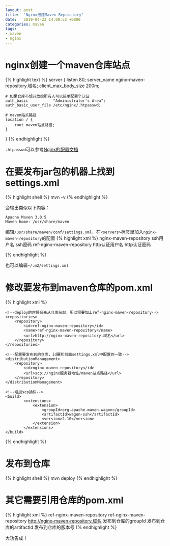 ```yaml
---
layout: post
title:  "Nginx搭建Maven Repository"
date:   2019-04-23 14:00:52 +0800
categories: maven
tags:
- maven
- nginx
---
```



# nginx创建一个maven仓库站点

{% highlight text %}
server {
    listen 80;
    server_name nginx-maven-repository.域名;
    client_max_body_size 200m;
    
    # 如果仓库不想开放给所有人可以简单配置个认证
    auth_basic           "Administrator's Area";
    auth_basic_user_file /etc/nginx/.htpasswd;
    
    # maven站点路径
    location / {
	    root maven站点路径;
    }
}
{% endhighlight %}

`.htpasswd`可以参考[Nginx的配置文档](https://docs.nginx.com/nginx/admin-guide/security-controls/configuring-http-basic-authentication)


# 在要发布jar包的机器上找到settings.xml
{% highlight shell %}
mvn -v
{% endhighlight %}

会输出类似以下内容：
```
Apache Maven 3.0.5 
Maven home: /usr/share/maven
```

编辑`/usr/share/maven/conf/settings.xml`，在`<servers>`标签里加入`nginx-maven-repository`的配置
{% highlight xml %}
    <server>
        <id>nginx-maven-repository</id>
        <username>ssh用户名</username>
        <password>ssh密码</password>
    </server>
    <!--如果前面配置了需要认证再加一个引用仓库的配置-->
    <server>
        <id>ref-nginx-maven-repository</id>
        <username>http认证用户名</username>
        <password>http认证密码</password>
    </server>

{% endhighlight %}

也可以编辑`~/.m2/settings.xml`

# 修改要发布到maven仓库的pom.xml

{% highlight xml %}

    <!--deploy的时候会先从仓库获取，所以需要加上ref-nginx-maven-repository-->
    <repositories>
        <repository>
            <id>ref-nginx-maven-repository</id>
            <name>ref-nginx-maven-repository</name>
            <url>http://nginx-maven-repository.域名</url>
        </repository>
    </repositories>
    
    <!--配置要发布到的仓库，id要和前面settings.xml中配置的一致-->
    <distributionManagement>
        <repository>
            <id>nginx-maven-repository</id>
            <url>scp://nginx服务器地址/maven站点路径</url>
        </repository>
    </distributionManagement>
   
    <!--增加scp插件-->
    <build>
            <extensions>
                <extension>
                    <groupId>org.apache.maven.wagon</groupId>
                    <artifactId>wagon-ssh</artifactId>
                    <version>2.10</version>
                </extension>
            </extensions>
    </build>
    
{% endhighlight %}

# 发布到仓库

{% highlight shell %}
mvn deploy
{% endhighlight %}

# 其它需要引用仓库的pom.xml

{% highlight xml %}
    <repositories>
        <repository>
            <id>ref-nginx-maven-repository</id>
            <name>ref-nginx-maven-repository</name>
            <url>http://nginx-maven-repository.域名</url>
        </repository>
    </repositories>
    <dependencies>
        <dependency>
            <groupId>发布到仓库的groupId</groupId>
            <artifactId>发布到仓库的artifactId</artifactId>
            <version>发布到仓库的版本号</version>
        </dependency>
    </dependencies>
{% endhighlight %}

大功告成！